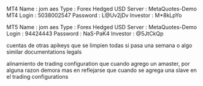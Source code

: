 MT4
Name     : jom aes
Type     : Forex Hedged USD
Server   : MetaQuotes-Demo MT4
Login    : 5038002547
Password : L@Uv2jDv
Investor : M*8kLpYo

MT5
Name     : jom aes
Type     : Forex Hedged USD
Server   : MetaQuotes-Demo
Login    : 94424443
Password : NaS-PaK4
Investor : @5JtCkQp

cuentas de otras apikeys que se limpien todas si pasa una semana o algo similar
documentations
legals

alinamiento de trading configuration
que cuando agrego un amaster, por alguna razon demora mas en reflejarse que cuando se agrega una slave en el trading configurations
